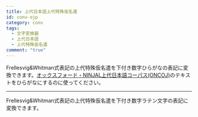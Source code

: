 ```yaml
---
title: 上代日本語上代特殊仮名遣
id: conv-ojp
category: conv
tags:
  - 文字変換器
  - 上代日本語
  - 上代特殊仮名遣
comment: "true"
---
```


<HLConverter src="/conv/ojp.tsv" />

Frellesvig&Whitman式表記の上代特殊仮名遣を下付き数字ひらがなの表記に変換できます。[オックスフォード・NINJAL上代日本語コーパス(ONCOJ)](https://oncoj.ninjal.ac.jp/)のテキストをひらがなにするのに使ってください。

---

<HLConverter src="/conv/ojp_regex.tsv" />

Frellesvig&Whitman式表記の上代特殊仮名遣を下付き数字ラテン文字の表記に変換できます。
